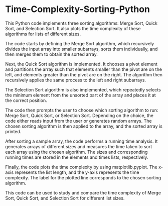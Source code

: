# Time-Complexity-Sorting-Python
This Python code implements three sorting algorithms: Merge Sort, Quick Sort, and Selection Sort. It also plots the time complexity of these algorithms for lists of different sizes.

The code starts by defining the Merge Sort algorithm, which recursively divides the input array into smaller subarrays, sorts them individually, and then merges them to obtain the sorted array.

Next, the Quick Sort algorithm is implemented. It chooses a pivot element and partitions the array such that elements smaller than the pivot are on the left, and elements greater than the pivot are on the right. The algorithm then recursively applies the same process to the left and right subarrays.

The Selection Sort algorithm is also implemented, which repeatedly selects the minimum element from the unsorted part of the array and places it at the correct position.

The code then prompts the user to choose which sorting algorithm to run: Merge Sort, Quick Sort, or Selection Sort. Depending on the choice, the code either reads input from the user or generates random arrays. The chosen sorting algorithm is then applied to the array, and the sorted array is printed.

After sorting a sample array, the code performs a running time analysis. It generates arrays of different sizes and measures the time taken to sort each array using the chosen algorithm. The sizes and corresponding running times are stored in the elements and times lists, respectively.

Finally, the code plots the time complexity by using matplotlib.pyplot. The x-axis represents the list length, and the y-axis represents the time complexity. The label for the plotted line corresponds to the chosen sorting algorithm.

This code can be used to study and compare the time complexity of Merge Sort, Quick Sort, and Selection Sort for different list sizes.
